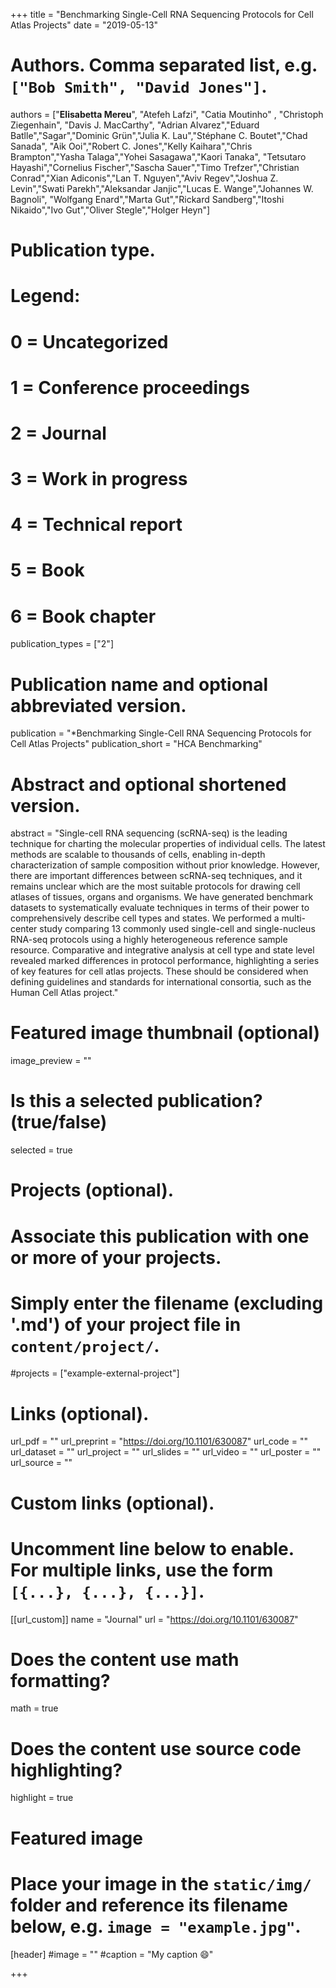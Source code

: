 +++
title = "Benchmarking Single-Cell RNA Sequencing Protocols for Cell Atlas Projects"
date = "2019-05-13"

# Authors. Comma separated list, e.g. `["Bob Smith", "David Jones"]`.

authors = ["**Elisabetta Mereu**", "Atefeh Lafzi", "Catia Moutinho" , "Christoph Ziegenhain", "Davis J. MacCarthy",
"Adrian Alvarez","Eduard Batlle","Sagar","Dominic Grün","Julia K. Lau","Stéphane C. Boutet","Chad Sanada",
"Aik Ooi","Robert C. Jones","Kelly Kaihara","Chris Brampton","Yasha Talaga","Yohei Sasagawa","Kaori Tanaka",
"Tetsutaro Hayashi","Cornelius Fischer","Sascha Sauer","Timo Trefzer","Christian Conrad","Xian Adiconis","Lan T. Nguyen","Aviv Regev","Joshua Z. Levin","Swati Parekh","Aleksandar Janjic","Lucas E. Wange","Johannes W. Bagnoli",
"Wolfgang Enard","Marta Gut","Rickard Sandberg","Itoshi Nikaido","Ivo Gut","Oliver Stegle","Holger Heyn"]

# Publication type.
# Legend:
# 0 = Uncategorized
# 1 = Conference proceedings
# 2 = Journal
# 3 = Work in progress
# 4 = Technical report
# 5 = Book
# 6 = Book chapter
publication_types = ["2"]

# Publication name and optional abbreviated version.
publication = "*Benchmarking Single-Cell RNA Sequencing Protocols for Cell Atlas Projects"
publication_short = "HCA Benchmarking"


# Abstract and optional shortened version.
abstract = "Single-cell RNA sequencing (scRNA-seq) is the leading technique for charting the molecular properties of individual cells. The latest methods are scalable to thousands of cells, enabling in-depth characterization of sample composition without prior knowledge. However, there are important differences between scRNA-seq techniques, and it remains unclear which are the most suitable protocols for drawing cell atlases of tissues, organs and organisms. We have generated benchmark datasets to systematically evaluate techniques in terms of their power to comprehensively describe cell types and states. We performed a multi-center study comparing 13 commonly used single-cell and single-nucleus RNA-seq protocols using a highly heterogeneous reference sample resource. Comparative and integrative analysis at cell type and state level revealed marked differences in protocol performance, highlighting a series of key features for cell atlas projects. These should be considered when defining guidelines and standards for international consortia, such as the Human Cell Atlas project."

# Featured image thumbnail (optional)
image_preview = ""

# Is this a selected publication? (true/false)
selected = true

# Projects (optional).
#   Associate this publication with one or more of your projects.
#   Simply enter the filename (excluding '.md') of your project file in `content/project/`.
#projects = ["example-external-project"]

# Links (optional).
url_pdf = ""
url_preprint = "https://doi.org/10.1101/630087"
url_code = ""
url_dataset = ""
url_project = ""
url_slides = ""
url_video = ""
url_poster = ""
url_source = ""

# Custom links (optional).
#   Uncomment line below to enable. For multiple links, use the form `[{...}, {...}, {...}]`.
[[url_custom]]
name = "Journal"
url = "https://doi.org/10.1101/630087"

# Does the content use math formatting?
math = true

# Does the content use source code highlighting?
highlight = true
  
# Featured image
# Place your image in the `static/img/` folder and reference its filename below, e.g. `image = "example.jpg"`.
[header]
#image = ""
#caption = "My caption :smile:"

+++


